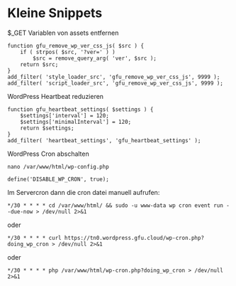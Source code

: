 # Kleine Snippets

$_GET Variablen von assets entfernen

	function gfu_remove_wp_ver_css_js( $src ) {
		if ( strpos( $src, '?ver=' ) )
			$src = remove_query_arg( 'ver', $src );
		return $src;
	}
	add_filter( 'style_loader_src', 'gfu_remove_wp_ver_css_js', 9999 );
	add_filter( 'script_loader_src', 'gfu_remove_wp_ver_css_js', 9999 );



WordPress Heartbeat reduzieren

	function gfu_heartbeat_settings( $settings ) {
		$settings['interval'] = 120;
		$settings['minimalInterval'] = 120;
		return $settings;
	}
	add_filter( 'heartbeat_settings', 'gfu_heartbeat_settings' );



WordPress Cron abschalten

	nano /var/www/html/wp-config.php

	define('DISABLE_WP_CRON', true);

Im Servercron dann die cron datei manuell aufrufen:

	*/30 * * * * cd /var/www/html/ && sudo -u www-data wp cron event run --due-now > /dev/null 2>&1

oder

	*/30 * * * * curl https://tn0.wordpress.gfu.cloud/wp-cron.php?doing_wp_cron > /dev/null 2>&1

oder

	*/30 * * * * php /var/www/html/wp-cron.php?doing_wp_cron > /dev/null 2>&1
